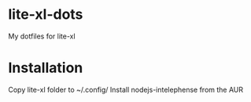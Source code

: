 # lite-xl-dots
 My dotfiles for lite-xl

# Installation
 Copy lite-xl folder to ~/.config/
 Install nodejs-intelephense from the AUR
